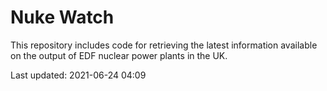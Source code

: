 # Nuke Watch

This repository includes code for retrieving the latest information available on the output of EDF nuclear power plants in the UK.

Last updated: 2021-06-24 04:09